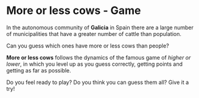 # More or less cows - Game

In the autonomous community of **Galicia** in Spain there are a large number of municipalities that have a greater number of cattle than population.

Can you guess which ones have more or less cows than people?

**More or less cows** follows the dynamics of the famous game of *higher or lower*, in which you level up as you guess correctly, getting points and getting as far as possible.

Do you feel ready to play? Do you think you can guess them all? Give it a try!
